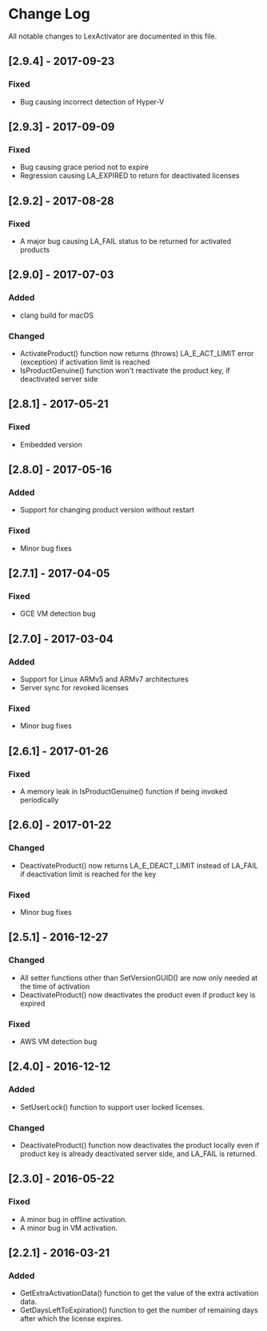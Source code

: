 # Change Log
All notable changes to LexActivator are documented in this file.

## [2.9.4] - 2017-09-23
### Fixed
- Bug causing incorrect detection of Hyper-V

## [2.9.3] - 2017-09-09
### Fixed
- Bug causing grace period not to expire
- Regression causing LA_EXPIRED to return for deactivated licenses

## [2.9.2] - 2017-08-28
### Fixed
- A major bug causing LA_FAIL status to be returned for activated products

## [2.9.0] - 2017-07-03
### Added
- clang build for macOS

### Changed
- ActivateProduct() function now returns (throws) LA_E_ACT_LIMIT error (exception) if activation limit is reached
- IsProductGenuine() function won't reactivate the product key, if deactivated server side


## [2.8.1] - 2017-05-21
### Fixed
- Embedded version

## [2.8.0] - 2017-05-16
### Added
- Support for changing product version without restart

### Fixed
- Minor bug fixes

## [2.7.1] - 2017-04-05
### Fixed
- GCE VM detection bug

## [2.7.0] - 2017-03-04
### Added
- Support for Linux ARMv5 and ARMv7 architectures
- Server sync for revoked licenses

### Fixed
- Minor bug fixes

## [2.6.1] - 2017-01-26
### Fixed
- A memory leak in IsProductGenuine() function if being invoked periodically

## [2.6.0] - 2017-01-22
### Changed
- DeactivateProduct() now returns LA_E_DEACT_LIMIT instead of LA_FAIL if deactivation limit is reached for the key

### Fixed
- Minor bug fixes

## [2.5.1] - 2016-12-27
### Changed
- All setter functions other than SetVersionGUID() are now only needed at the time of activation
- DeactivateProduct() now deactivates the product even if product key is expired

### Fixed
- AWS VM detection bug

## [2.4.0] - 2016-12-12
### Added
- SetUserLock() function to support user locked licenses.

### Changed
- DeactivateProduct() function now deactivates the product locally even if product key is already deactivated server side, and LA_FAIL is returned.

## [2.3.0] - 2016-05-22
### Fixed
- A minor bug in offline activation.
- A minor bug in VM activation.

## [2.2.1] - 2016-03-21
### Added
- GetExtraActivationData() function to get the value of the extra activation data.
- GetDaysLeftToExpiration() function to get the number of remaining days after which the license expires.
